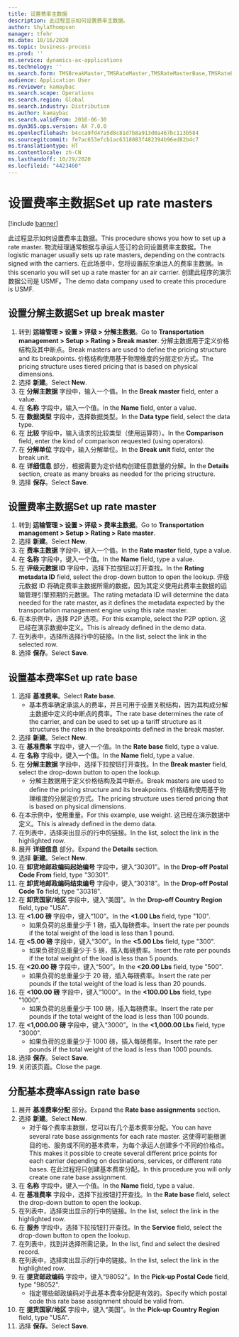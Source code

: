 ```yaml
---
title: 设置费率主数据
description: 此过程显示如何设置费率主数据。
author: ShylaThompson
manager: tfehr
ms.date: 10/16/2020
ms.topic: business-process
ms.prod: ''
ms.service: dynamics-ax-applications
ms.technology: ''
ms.search.form: TMSBreakMaster,TMSRateMaster,TMSRateMasterBase,TMSRateBaseType, TMSRouteWorkbench
audience: Application User
ms.reviewer: kamaybac
ms.search.scope: Operations
ms.search.region: Global
ms.search.industry: Distribution
ms.author: kamaybac
ms.search.validFrom: 2016-06-30
ms.dyn365.ops.version: AX 7.0.0
ms.openlocfilehash: b4cca9fd47a5d8c81d7b8a913d0a467bc113b584
ms.sourcegitcommit: fe7ac653efcb1ac6318083f482394b96ed82b4c7
ms.translationtype: HT
ms.contentlocale: zh-CN
ms.lasthandoff: 10/29/2020
ms.locfileid: "4423460"
---
```

# <a name="set-up-rate-masters"></a><span data-ttu-id="3dd67-103">设置费率主数据</span><span class="sxs-lookup"><span data-stu-id="3dd67-103">Set up rate masters</span></span>

[!include [banner](../../includes/banner.md)]

<span data-ttu-id="3dd67-104">此过程显示如何设置费率主数据。</span><span class="sxs-lookup"><span data-stu-id="3dd67-104">This procedure shows you how to set up a rate master.</span></span> <span data-ttu-id="3dd67-105">物流经理通常根据与承运人签订的合同设置费率主数据。</span><span class="sxs-lookup"><span data-stu-id="3dd67-105">The logistic manager usually sets up rate masters, depending on the contracts signed with the carriers.</span></span> <span data-ttu-id="3dd67-106">在此场景中，您将设置航空承运人的费率主数据。</span><span class="sxs-lookup"><span data-stu-id="3dd67-106">In this scenario you will set up a rate master for an air carrier.</span></span> <span data-ttu-id="3dd67-107">创建此程序的演示数据公司是 USMF。</span><span class="sxs-lookup"><span data-stu-id="3dd67-107">The demo data company used to create this procedure is USMF.</span></span>

## <a name="set-up-break-master"></a><span data-ttu-id="3dd67-108">设置分解主数据</span><span class="sxs-lookup"><span data-stu-id="3dd67-108">Set up break master</span></span>

1. <span data-ttu-id="3dd67-109">转到 **运输管理 > 设置 > 评级 > 分解主数据**。</span><span class="sxs-lookup"><span data-stu-id="3dd67-109">Go to **Transportation management > Setup > Rating > Break master**.</span></span> <span data-ttu-id="3dd67-110">分解主数据用于定义价格结构及其中断点。</span><span class="sxs-lookup"><span data-stu-id="3dd67-110">Break masters are used to define the pricing structure and its breakpoints.</span></span> <span data-ttu-id="3dd67-111">价格结构使用基于物理维度的分层定价方式。</span><span class="sxs-lookup"><span data-stu-id="3dd67-111">The pricing structure uses tiered pricing that is based on physical dimensions.</span></span>  
1. <span data-ttu-id="3dd67-112">选择 **新建**。</span><span class="sxs-lookup"><span data-stu-id="3dd67-112">Select **New**.</span></span>
1. <span data-ttu-id="3dd67-113">在 **分解主数据** 字段中，输入一个值。</span><span class="sxs-lookup"><span data-stu-id="3dd67-113">In the **Break master** field, enter a value.</span></span>
1. <span data-ttu-id="3dd67-114">在 **名称** 字段中，输入一个值。</span><span class="sxs-lookup"><span data-stu-id="3dd67-114">In the **Name** field, enter a value.</span></span>
1. <span data-ttu-id="3dd67-115">在 **数据类型** 字段中，选择数据类型。</span><span class="sxs-lookup"><span data-stu-id="3dd67-115">In the **Data type** field, select the data type.</span></span>
1. <span data-ttu-id="3dd67-116">在 **比较** 字段中，输入请求的比较类型（使用运算符）。</span><span class="sxs-lookup"><span data-stu-id="3dd67-116">In the **Comparison** field, enter the kind of comparison requested (using operators).</span></span>
1. <span data-ttu-id="3dd67-117">在 **分解单位** 字段中，输入分解单位。</span><span class="sxs-lookup"><span data-stu-id="3dd67-117">In the **Break unit** field, enter the break unit.</span></span>
1. <span data-ttu-id="3dd67-118">在 **详细信息** 部分，根据需要为定价结构创建任意数量的分解。</span><span class="sxs-lookup"><span data-stu-id="3dd67-118">In the **Details** section, create as many breaks as needed for the pricing structure.</span></span>
1. <span data-ttu-id="3dd67-119">选择 **保存**。</span><span class="sxs-lookup"><span data-stu-id="3dd67-119">Select **Save**.</span></span>

## <a name="set-up-rate-master"></a><span data-ttu-id="3dd67-120">设置费率主数据</span><span class="sxs-lookup"><span data-stu-id="3dd67-120">Set up rate master</span></span>

1. <span data-ttu-id="3dd67-121">转到 **运输管理 > 设置 > 评级 > 费率主数据**。</span><span class="sxs-lookup"><span data-stu-id="3dd67-121">Go to **Transportation management > Setup > Rating > Rate master**.</span></span>
1. <span data-ttu-id="3dd67-122">选择 **新建**。</span><span class="sxs-lookup"><span data-stu-id="3dd67-122">Select **New**.</span></span>
1. <span data-ttu-id="3dd67-123">在 **费率主数据** 字段中，键入一个值。</span><span class="sxs-lookup"><span data-stu-id="3dd67-123">In the **Rate master** field, type a value.</span></span>
1. <span data-ttu-id="3dd67-124">在 **名称** 字段中，键入一个值。</span><span class="sxs-lookup"><span data-stu-id="3dd67-124">In the **Name** field, type a value.</span></span>
1. <span data-ttu-id="3dd67-125">在 **评级元数据 ID** 字段中，选择下拉按钮以打开查找。</span><span class="sxs-lookup"><span data-stu-id="3dd67-125">In the **Rating metadata ID** field, select the drop-down button to open the lookup.</span></span> <span data-ttu-id="3dd67-126">评级元数据 ID 将确定费率主数据所需的数据，因为其定义使用此费率主数据的运输管理引擎预期的元数据。</span><span class="sxs-lookup"><span data-stu-id="3dd67-126">The rating metadata ID will determine the data needed for the rate master, as it defines the metadata expected by the transportation management engine using this rate master.</span></span>  
1. <span data-ttu-id="3dd67-127">在本示例中，选择 P2P 选项。</span><span class="sxs-lookup"><span data-stu-id="3dd67-127">For this example, select the P2P option.</span></span> <span data-ttu-id="3dd67-128">这已经在演示数据中定义。</span><span class="sxs-lookup"><span data-stu-id="3dd67-128">This is already defined in the demo data.</span></span>
1. <span data-ttu-id="3dd67-129">在列表中，选择所选择行中的链接。</span><span class="sxs-lookup"><span data-stu-id="3dd67-129">In the list, select the link in the selected row.</span></span>
1. <span data-ttu-id="3dd67-130">选择 **保存**。</span><span class="sxs-lookup"><span data-stu-id="3dd67-130">Select **Save**.</span></span>

## <a name="set-up-rate-base"></a><span data-ttu-id="3dd67-131">设置基本费率</span><span class="sxs-lookup"><span data-stu-id="3dd67-131">Set up rate base</span></span>

1. <span data-ttu-id="3dd67-132">选择 **基准费率**。</span><span class="sxs-lookup"><span data-stu-id="3dd67-132">Select **Rate base**.</span></span>
    * <span data-ttu-id="3dd67-133">基本费率确定承运人的费率，并且可用于设置关税结构，因为其构成分解主数据中定义的中断点的费率。</span><span class="sxs-lookup"><span data-stu-id="3dd67-133">The rate base determines the rate of the carrier, and can be used to set up a tariff structure as it structures the rates in the breakpoints defined in the break master.</span></span>  
2. <span data-ttu-id="3dd67-134">选择 **新建**。</span><span class="sxs-lookup"><span data-stu-id="3dd67-134">Select **New**.</span></span>
3. <span data-ttu-id="3dd67-135">在 **基准费率** 字段中，键入一个值。</span><span class="sxs-lookup"><span data-stu-id="3dd67-135">In the **Rate base** field, type a value.</span></span>
4. <span data-ttu-id="3dd67-136">在 **名称** 字段中，键入一个值。</span><span class="sxs-lookup"><span data-stu-id="3dd67-136">In the **Name** field, type a value.</span></span>
5. <span data-ttu-id="3dd67-137">在 **分解主数据** 字段中，选择下拉按钮打开查找。</span><span class="sxs-lookup"><span data-stu-id="3dd67-137">In the **Break master** field, select the drop-down button to open the lookup.</span></span>
    * <span data-ttu-id="3dd67-138">分解主数据用于定义价格结构及其中断点。</span><span class="sxs-lookup"><span data-stu-id="3dd67-138">Break masters are used to define the pricing structure and its breakpoints.</span></span> <span data-ttu-id="3dd67-139">价格结构使用基于物理维度的分层定价方式。</span><span class="sxs-lookup"><span data-stu-id="3dd67-139">The pricing structure uses tiered pricing that is based on physical dimensions.</span></span>  
6. <span data-ttu-id="3dd67-140">在本示例中，使用重量。</span><span class="sxs-lookup"><span data-stu-id="3dd67-140">For this example, use weight.</span></span> <span data-ttu-id="3dd67-141">这已经在演示数据中定义。</span><span class="sxs-lookup"><span data-stu-id="3dd67-141">This is already defined in the demo data.</span></span>
7. <span data-ttu-id="3dd67-142">在列表中，选择突出显示的行中的链接。</span><span class="sxs-lookup"><span data-stu-id="3dd67-142">In the list, select the link in the highlighted row.</span></span>
8. <span data-ttu-id="3dd67-143">展开 **详细信息** 部分。</span><span class="sxs-lookup"><span data-stu-id="3dd67-143">Expand the **Details** section.</span></span>
9. <span data-ttu-id="3dd67-144">选择 **新建**。</span><span class="sxs-lookup"><span data-stu-id="3dd67-144">Select **New**.</span></span>
10. <span data-ttu-id="3dd67-145">在 **卸货地邮政编码起始编号** 字段中，键入“30301”。</span><span class="sxs-lookup"><span data-stu-id="3dd67-145">In the **Drop-off Postal Code From** field, type "30301".</span></span>
11. <span data-ttu-id="3dd67-146">在 **卸货地邮政编码结束编号** 字段中，键入“30318”。</span><span class="sxs-lookup"><span data-stu-id="3dd67-146">In the **Drop-off Postal Code To** field, type "30318".</span></span>
12. <span data-ttu-id="3dd67-147">在 **卸货国家/地区** 字段中，键入“美国”。</span><span class="sxs-lookup"><span data-stu-id="3dd67-147">In the **Drop-off Country Region** field, type "USA".</span></span>
13. <span data-ttu-id="3dd67-148">在 **<1.00 磅** 字段中，键入“100”。</span><span class="sxs-lookup"><span data-stu-id="3dd67-148">In the **<1.00 Lbs** field, type "100".</span></span>
    * <span data-ttu-id="3dd67-149">如果负荷的总重量少于 1 磅，插入每磅费率。</span><span class="sxs-lookup"><span data-stu-id="3dd67-149">Insert the rate per pounds if the total weight of the load is less than 1 pound.</span></span>  
14. <span data-ttu-id="3dd67-150">在 **<5.00 磅** 字段中，键入“300”。</span><span class="sxs-lookup"><span data-stu-id="3dd67-150">In the **<5.00 Lbs** field, type "300".</span></span>
    * <span data-ttu-id="3dd67-151">如果负荷的总重量少于 5 磅，插入每磅费率。</span><span class="sxs-lookup"><span data-stu-id="3dd67-151">Insert the rate per pounds if the total weight of the load is less than 5 pounds.</span></span>  
15. <span data-ttu-id="3dd67-152">在 **<20.00 磅** 字段中，键入“500”。</span><span class="sxs-lookup"><span data-stu-id="3dd67-152">In the **<20.00 Lbs** field, type "500".</span></span>
    * <span data-ttu-id="3dd67-153">如果负荷的总重量少于 20 磅，插入每磅费率。</span><span class="sxs-lookup"><span data-stu-id="3dd67-153">Insert the rate per pounds if the total weight of the load is less than 20 pounds.</span></span>  
16. <span data-ttu-id="3dd67-154">在 **<100.00 磅** 字段中，键入“1000”。</span><span class="sxs-lookup"><span data-stu-id="3dd67-154">In the **<100.00 Lbs** field, type "1000".</span></span>
    * <span data-ttu-id="3dd67-155">如果负荷的总重量少于 100 磅，插入每磅费率。</span><span class="sxs-lookup"><span data-stu-id="3dd67-155">Insert the rate per pounds if the total weight of the load is less than 100 pounds.</span></span>  
17. <span data-ttu-id="3dd67-156">在 **<1,000.00 磅** 字段中，键入“3000”。</span><span class="sxs-lookup"><span data-stu-id="3dd67-156">In the **<1,000.00 Lbs** field, type "3000".</span></span>
    * <span data-ttu-id="3dd67-157">如果负荷的总重量少于 1000 磅，插入每磅费率。</span><span class="sxs-lookup"><span data-stu-id="3dd67-157">Insert the rate per pounds if the total weight of the load is less than 1000 pounds.</span></span>  
18. <span data-ttu-id="3dd67-158">选择 **保存**。</span><span class="sxs-lookup"><span data-stu-id="3dd67-158">Select **Save**.</span></span>
19. <span data-ttu-id="3dd67-159">关闭该页面。</span><span class="sxs-lookup"><span data-stu-id="3dd67-159">Close the page.</span></span>

## <a name="assign-rate-base"></a><span data-ttu-id="3dd67-160">分配基本费率</span><span class="sxs-lookup"><span data-stu-id="3dd67-160">Assign rate base</span></span>

1. <span data-ttu-id="3dd67-161">展开 **基准费率分配** 部分。</span><span class="sxs-lookup"><span data-stu-id="3dd67-161">Expand the **Rate base assignments** section.</span></span>
2. <span data-ttu-id="3dd67-162">选择 **新建**。</span><span class="sxs-lookup"><span data-stu-id="3dd67-162">Select **New**.</span></span>
    * <span data-ttu-id="3dd67-163">对于每个费率主数据，您可以有几个基本费率分配。</span><span class="sxs-lookup"><span data-stu-id="3dd67-163">You can have several rate base assignments for each rate master.</span></span> <span data-ttu-id="3dd67-164">这使得可能根据目的地、服务或不同的基本费率，为每个承运人创建多个不同的价格点。</span><span class="sxs-lookup"><span data-stu-id="3dd67-164">This makes it possible to create several different price points for each carrier depending on destinations, services, or different rate bases.</span></span> <span data-ttu-id="3dd67-165">在此过程将只创建基本费率分配。</span><span class="sxs-lookup"><span data-stu-id="3dd67-165">In this procedure you will only create one rate base assignment.</span></span>  
3. <span data-ttu-id="3dd67-166">在 **名称** 字段中，键入一个值。</span><span class="sxs-lookup"><span data-stu-id="3dd67-166">In the **Name** field, type a value.</span></span>
4. <span data-ttu-id="3dd67-167">在 **基准费率** 字段中，选择下拉按钮打开查找。</span><span class="sxs-lookup"><span data-stu-id="3dd67-167">In the **Rate base** field, select the drop-down button to open the lookup.</span></span>
5. <span data-ttu-id="3dd67-168">在列表中，选择突出显示的行中的链接。</span><span class="sxs-lookup"><span data-stu-id="3dd67-168">In the list, select the link in the highlighted row.</span></span>
6. <span data-ttu-id="3dd67-169">在 **服务** 字段中，选择下拉按钮打开查找。</span><span class="sxs-lookup"><span data-stu-id="3dd67-169">In the **Service** field, select the drop-down button to open the lookup.</span></span>
7. <span data-ttu-id="3dd67-170">在列表中，找到并选择所需记录。</span><span class="sxs-lookup"><span data-stu-id="3dd67-170">In the list, find and select the desired record.</span></span>
8. <span data-ttu-id="3dd67-171">在列表中，选择突出显示的行中的链接。</span><span class="sxs-lookup"><span data-stu-id="3dd67-171">In the list, select the link in the highlighted row.</span></span>
9. <span data-ttu-id="3dd67-172">在 **提货邮政编码** 字段中，键入“98052”。</span><span class="sxs-lookup"><span data-stu-id="3dd67-172">In the **Pick-up Postal Code** field, type "98052".</span></span>
    * <span data-ttu-id="3dd67-173">指定哪些邮政编码对于此基本费率分配是有效的。</span><span class="sxs-lookup"><span data-stu-id="3dd67-173">Specify which postal code this rate base assignment should be valid from.</span></span>
10. <span data-ttu-id="3dd67-174">在 **提货国家/地区** 字段中，键入“美国”。</span><span class="sxs-lookup"><span data-stu-id="3dd67-174">In the **Pick-up Country Region** field, type "USA".</span></span>
11. <span data-ttu-id="3dd67-175">选择 **保存**。</span><span class="sxs-lookup"><span data-stu-id="3dd67-175">Select **Save**.</span></span>
